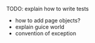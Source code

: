 TODO: explain how to write tests

- how to add page objects?
- explain guice world
- convention of exception
